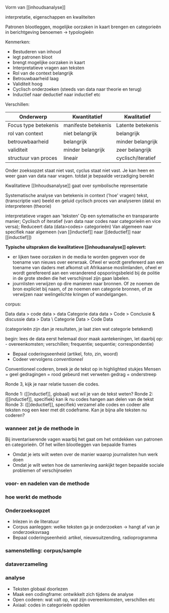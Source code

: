 Vorm van [[inhoudsanalyse]]

interpretatie, eigenschappen en kwaliteiten

Patronen blootleggen, mogelijke oorzaken in kaart brengen en categorieën in berichtgeving benoemen -> typologieën

Kenmerken:
- Bestuderen van inhoud
- legt patronen bloot
- brengt mogelijke oorzaken in kaart
- Interpretatieve vragen aan teksten
- Rol van de context belangrijk
- Betrouwbaarheid laag
- Validiteit hoog
- Cyclisch onderzoeken (steeds van data naar theorie en terug)
- Inductief naar deductief naar inductief etc

Verschillen:

| Onderwerp            | Kwantitatief        | Kwalitatief        |
| -------------------- | ------------------- | ------------------ |
| Focus type betekenis | manifeste betekenis | Latente betekenis  |
| rol van context      | niet belangrijk     | belangrijk         |
| betrouwbaarheid      | belangrijk          | minder belangrijk  |
| validiteit           | minder belangrijk   | zeer belangrijk    |
| structuur van proces | lineair             | cyclisch/iteratief | 

Onder zoeksopzet staat niet vast, cyclus staat niet vast.
Je kan heen en weer gaan van data naar vragen.
totdat je bepaalde verzadiging bereikt

Kwalitatieve [[Inhoudsanalyse]] gaat over symbolische representatie

Systematische analyse van betekenis in context ('hoe' vragen)
tekst, (transcriptie van) beeld en geluid
cyclisch proces van analyseren (data) en interpreteren (theorie)

interpretatieve vragen aan 'teksten'
Op een sytematische en transparante manier;
Cyclisch of iteratief (van data naar codes naar categorieën en vice versa);
Reduceert data (data>codes> categorieën)
Van algemeen naar specifiek naar algemeen (van [[inductief]] naar [[deductief]] naar [[inductief]])

**Typische uitspraken die kwalitatieve [[inhoudsanalyse]] oplevert:**
- er lijken twee oorzaken in de media te worden gegeven voor de toename van nieuws over eerwraak. Ofwel er wordt gerefereerd aan een toename van daders met afkomst uit Afrikaanse moslimlanden, ofwel er wordt gerefereerd aan een veranderend opsporingsbeleid bij de politie in de grote steden die het verschijnsel zijn gaan labelen.
- journlisten verwijzen op dire manieren naar bronnen. Of ze noemen de bron expliciet bij naam, of ze noemen een categorie bronnen, of ze verwijzen naar welingelichte kringen of wandelgangen.



corpus:

Data
data        >     code 
data
                                    >
data                                       Categorie
data 
data      >       Code                                        >           Conclusie & discussie
data
                                 >
Data  \                                     Categorie
Data      >       Code
Data  

(categorieën zijn dan je resultaten, je laat zien wat categorie betekend)

begin: lees de data eerst helemaal door
maak aantekeningen, let daarbij op:
	- overeenkomsten; verschillen; frequentie; sequentie; correspondentie)
- Bepaal coderingseenheid (artikel, foto, zin, woord)
- Codeer vervolgens *conventioneel*

Conventioneel coderen, breek je de tekst op in highlighted stukjes
Mensen = geel
gedragingen = rood
gebeurd met verweten gedrag = onderstreep

Ronde 3, kijk je naar relatie tussen die codes.

Ronde 1: ([[inductief]], globaal) wat wil je van de tekst weten?
Ronde 2: ([[inductief]], specifiek) kan ik nu codes hangen aan delen van de tekst
Ronde 3: ([[deductief]], specifiek) verzamel alle codes en codeer alle teksten nog een keer met dit codeframe. Kan je bijna alle teksten nu coderen?



### wanneer zet je de methode in

Bij inventariserende vagen waarbij het gaat om het ontdekken van patronen en categorieën. Of het willen blootleggen van bepaalde frames

- Omdat je iets wilt weten over de manier waarop journalisten hun werk doen
- Omdat je wilt weten hoe de samenleving aankijkt tegen bepaalde sociale problemen of verschijnselen

### voor- en nadelen van de methode


### hoe werkt de methode

### Onderzoeksopzet
-  Inlezen in de literatuur
- Corpus aanleggen: welke teksten ga je onderzoeken -> hangt af van je onderzoeksvraag
-  Bepaal coderingseenheid: artikel, nieuwsuitzending, radioprogramma

### samenstelling: corpus/sample


### dataverzameling



### analyse
- Teksten globaal doorlezen
- Maak een codingframe: ontwikkelt zich tijdens de analyse
- Open coderen: wat valt op, wat zijn overeenkomsten, verschillen etc
- Axiaal: codes in categorieën opdelen
